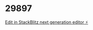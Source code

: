 # 29897

[Edit in StackBlitz next generation editor ⚡️](https://stackblitz.com/~/github.com/donaldnyingifa2/29897)